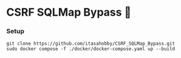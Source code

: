 # CSRF SQLMap Bypass 💉

### Setup

```
git clone https://github.com/itasahobby/CSRF_SQLMap_Bypass.git
sudo docker compose -f ./docker/docker-compose.yaml up --build
```